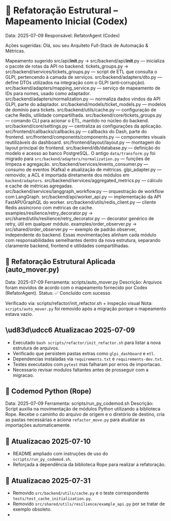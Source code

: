 # 🚚 Refatoração Estrutural – Mapeamento Inicial (Codex)

Data: 2025-07-09
Responsável: RefatorAgent (Codex)

Ações sugeridas:
Olá, sou seu Arquiteto Full-Stack de Automação & Métricas.

Mapeamento sugerido
src/api/__init__.py → src/backend/api/__init__.py — inicializa o pacote de rotas da API no backend.
tickets_groups.py → src/backend/services/tickets_groups.py — script de ETL que consulta o GLPI, pertencendo à camada de serviços.
src/backend/adapters/dto.py — define DTOs utilizados na integração com o GLPI (anti‑corrupção).
src/backend/adapters/mapping_service.py — serviço de mapeamento de IDs para nomes, usado como adaptador.
src/backend/adapters/normalization.py — normaliza dados vindos da API GLPI, parte do adaptador.
src/backend/models/ticket_models.py — modelos de domínio para tickets.
src/backend/utils/cache.py — configuração de cache Redis, utilidade compartilhada.
src/backend/core/tickets_groups.py — comando CLI para acionar o ETL, mantido no núcleo do backend.
src/backend/core/settings.py — centraliza as configurações da aplicação.
src/frontend/callbacks/callbacks.py — callbacks do Dash, parte do frontend.
src/frontend/components/components.py — componentes visuais reutilizáveis do dashboard.
src/frontend/layout/layout.py — montagem do layout principal do frontend.
src/backend/db/database.py — definição do modelo e acesso ao banco PostgreSQL.
O antigo `data/transform.py` foi migrado para `src/backend/adapters/normalization.py` — funções de limpeza e agregação.
src/backend/services/events_consumer.py — consumo de eventos (Kafka) e atualização de métricas.
glpi_adapter.py — removido; a ACL é importada diretamente dos módulos em `backend/adapters`.
src/backend/services/aggregated_metrics.py — cálculo e cache de métricas agregadas.
src/backend/services/langgraph_workflow.py — orquestração de workflow com LangGraph.
src/backend/api/worker_api.py — implementação da API FastAPI/GraphQL do worker.
src/backend/utils/redis_client.py — cliente Redis assíncrono com métricas de cache.
examples/resilience/retry_decorator.py → src/shared/utils/resilience/retry_decorator.py — decorator genérico de retry, útil em qualquer módulo.
examples/order_observer.py → src/shared/order_observer.py — exemplo de padrão observer, independente do backend.
Essas movimentações alinham cada módulo com responsabilidades semelhantes dentro da nova estrutura, separando claramente backend, frontend e utilidades compartilhadas.

## 🚚 Refatoração Estrutural Aplicada (auto_mover.py)

Data: 2025-07-09
Ferramenta: scripts/auto_mover.py
Descrição: Arquivos foram movidos de acordo com o mapeamento fornecido por Codex (RefatorAgent).
Status: ✅ Concluído com sucesso

Verificado via: scripts/refactor/init_refactor.sh + inspeção visual
Nota: `scripts/auto_mover.py` foi removido após a migração porque o mapeamento estava vazio.

## \ud83d\udcc6 Atualizacao 2025-07-09

- Executado `bash scripts/refactor/init_refactor.sh` para listar a nova estrutura de arquivos.
- Verificado que persistem pastas extras como `glpi_dashboard` e `etl`.
- Dependencias instaladas via `requirements.txt` e `requirements-dev.txt`.
- Testes executados com `pytest` mas falharam por erros de importacao.
- Necessario revisar modulos faltantes antes de prosseguir com a migracao.

## 🔄 Codemod Python (Rope)

Data: 2025-07-09
Ferramenta: scripts/run_py_codemod.sh
Descrição: Script auxilia na movimentação de módulos Python utilizando a biblioteca Rope. Recebe o caminho do arquivo de origem e o diretório de destino, cria as pastas necessárias e aciona `refactor_move.py` para atualizar as importações automaticamente.

## 📄 Atualizacao 2025-07-10

- README ampliado com instruções de uso do `scripts/run_py_codemod.sh`.
- Reforçada a dependência da biblioteca Rope para realizar a refatoração.

## 📄 Atualizacao 2025-07-31

- Removido `src/backend/utils/cache.py` e o teste correspondente `tests/test_cache_initialization.py`.
- Removido `src/shared/utils/resilience/example_api.py` por se tratar de exemplo obsoleto.
-
